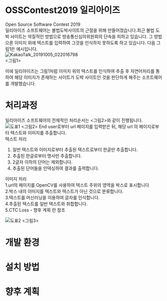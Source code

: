 # OSSContest2019 일리아이즈  
Open Source Software Contest 2019  
일리아이즈 소프트웨어는 불법도박사이트의 근절을 위해 만들어졌습니다.최근 불법 도박 사이트는 악질적인 방법으로 방송통신심의위원회의 단속을 피하고 있습니다. 그 방법으론 이미지 위에 텍스트를 입력하여 그것을 인식하지 못하도록 하고 있습니다. 다음 그림1은 예시입니다.  
![KakaoTalk_20191005_022016798](https://user-images.githubusercontent.com/28249894/66226879-d3c96a00-e716-11e9-827f-c373d9cb9c92.jpg)  
<그림1>
  
이에 일리아이즈는 그림1처럼 이미지 위의 텍스트를 인식하여 추출 후 자연어처리를 통하여 해당 이미지가 존재하는 사이트가 도박 사이트인 것을 판단하게 해주는 소프트웨어를 개발했습니다.  


# 처리과정
일리아이즈 소프트웨어의 전체적인 처리순서는 <그림2>와 같이 진행됩니다.  
![도표1](https://user-images.githubusercontent.com/44759382/66232642-4b51c600-e724-11e9-80bc-957c606922a3.png)
<그림2>
End user로부터 url 페이지를 입력받은 뒤, 해당 url 의 페이지로부터 텍스트와 이미지를 추출합니다.  
텍스트 처리 
1. 일반 텍스트와 이미지로부터 추출된 텍스트로부터 한글만 추출합니다.  
2. 추출된 한글로부터 명사만 추출합니다.  
3. 2글자 이하의 단어는 제외합니다.  
4. 추출된 단어들을 인덱싱하여 결과를 출력합니다.  
  
이미지 처리  
 1.url의  페이지를 OpenCV를 사용하여 텍스트 주위의 영역을  박스로 표시합니다  
 2.박스 내의 이미지를 텍스트와 텍스트가 아닌 것으로 분류합니다.  
 3.텍스트를 머신러닝을 이용하여 글자를 인식합니다.  
 4.추출된 텍스트를 일반 텍스트와 취합합니다.  
 5.CTC Loss - 향후 계획 란 참조    


![도표2](https://user-images.githubusercontent.com/44759382/66232653-51e03d80-e724-11e9-9bc9-a6177c4f0e76.png)
<그림3>


# 개발 환경
# 설치 방법
# 향후 계획
